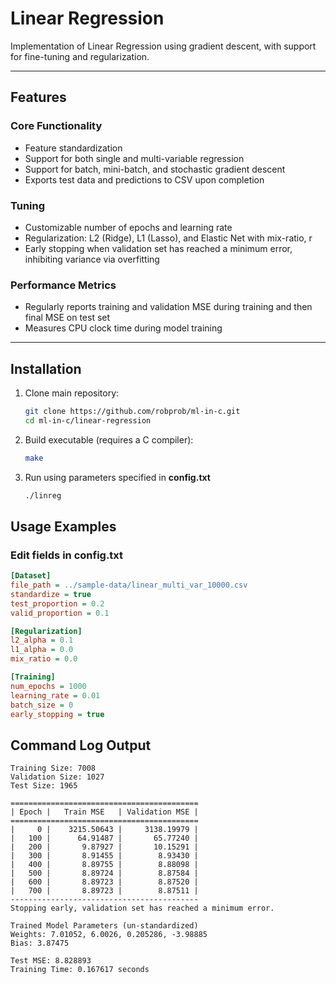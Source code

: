 # Linear Regression
Implementation of Linear Regression using gradient descent, with support for fine-tuning and regularization.

---
## Features
### Core Functionality
- Feature standardization
- Support for both single and multi-variable regression
- Support for batch, mini-batch, and stochastic gradient descent
- Exports test data and predictions to CSV upon completion

### Tuning
- Customizable number of epochs and learning rate
- Regularization: L2 (Ridge), L1 (Lasso), and Elastic Net with mix-ratio, r
- Early stopping when validation set has reached a minimum error, inhibiting variance via overfitting

### Performance Metrics
- Regularly reports training and validation MSE during training and then final MSE on test set
- Measures CPU clock time during model training

---

## Installation
1. Clone main repository:
   ```bash
   git clone https://github.com/robprob/ml-in-c.git
   cd ml-in-c/linear-regression
   ```
2. Build executable (requires a C compiler):
   ```bash
   make
   ```
3. Run using parameters specified in **config.txt**
   ```bash
   ./linreg
   ```

## Usage Examples
### Edit fields in config.txt
```ini
[Dataset]
file_path = ../sample-data/linear_multi_var_10000.csv
standardize = true
test_proportion = 0.2
valid_proportion = 0.1

[Regularization]
l2_alpha = 0.1
l1_alpha = 0.0
mix_ratio = 0.0

[Training]
num_epochs = 1000
learning_rate = 0.01
batch_size = 0
early_stopping = true
```

## Command Log Output
```plaintext
Training Size: 7008
Validation Size: 1027
Test Size: 1965

==========================================
| Epoch |   Train MSE   | Validation MSE |
==========================================
|     0 |    3215.50643 |     3138.19979 |
|   100 |      64.91487 |       65.77240 |
|   200 |       9.87927 |       10.15291 |
|   300 |       8.91455 |        8.93430 |
|   400 |       8.89755 |        8.88098 |
|   500 |       8.89724 |        8.87584 |
|   600 |       8.89723 |        8.87520 |
|   700 |       8.89723 |        8.87511 |
------------------------------------------
Stopping early, validation set has reached a minimum error.

Trained Model Parameters (un-standardized)
Weights: 7.01052, 6.0026, 0.205286, -3.98885
Bias: 3.87475

Test MSE: 8.828893
Training Time: 0.167617 seconds
```


